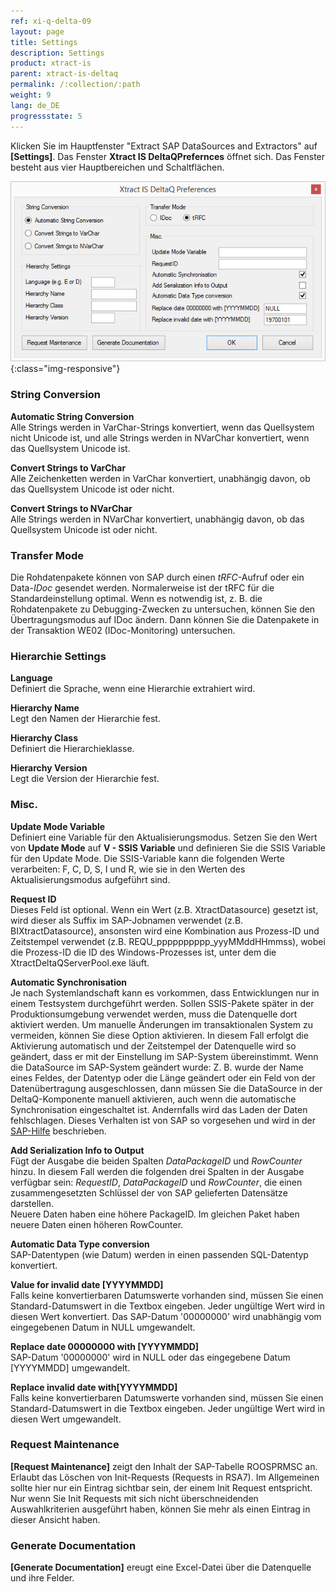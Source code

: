 ```yaml
---
ref: xi-q-delta-09
layout: page
title: Settings
description: Settings
product: xtract-is
parent: xtract-is-deltaq
permalink: /:collection/:path
weight: 9
lang: de_DE
progressstate: 5
---
```

Klicken Sie im Hauptfenster "Extract SAP DataSources and Extractors" auf **[Settings]**.
Das Fenster **Xtract IS DeltaQPrefernces** öffnet sich. Das Fenster besteht aus vier Hauptbereichen und Schaltflächen.

![XIS_DeltaQ_Settings](/img/content/XIS_DeltaQ_Settings.png){:class="img-responsive"}

### String Conversion

**Automatic String Conversion**<br>
Alle Strings werden in VarChar-Strings konvertiert, wenn das Quellsystem nicht Unicode ist, und alle Strings werden in NVarChar konvertiert, wenn das Quellsystem Unicode ist.

**Convert Strings to VarChar**<br>
Alle Zeichenketten werden in VarChar konvertiert, unabhängig davon, ob das Quellsystem Unicode ist oder nicht.

**Convert Strings to NVarChar**<br>
Alle Strings werden in NVarChar konvertiert, unabhängig davon, ob das Quellsystem Unicode ist oder nicht.

### Transfer Mode

Die Rohdatenpakete können von SAP durch einen *tRFC*-Aufruf oder ein Data-*IDoc* gesendet werden. Normalerweise ist der tRFC für die Standardeinstellung optimal. 
Wenn es notwendig ist, z. B. die Rohdatenpakete zu Debugging-Zwecken zu untersuchen, können Sie den Übertragungsmodus auf IDoc ändern. Dann können Sie die Datenpakete in der Transaktion WE02 (IDoc-Monitoring) untersuchen.

### Hierarchie Settings

**Language**<br>
Definiert die Sprache, wenn eine Hierarchie extrahiert wird.

**Hierarchy Name**<br>
Legt den Namen der Hierarchie fest.

**Hierarchy Class**<br>
Definiert die Hierarchieklasse.

**Hierarchy Version**<br>
Legt die Version der Hierarchie fest.

### Misc. 

**Update Mode Variable**<br>
Definiert eine Variable für den Aktualisierungsmodus.
Setzen Sie den Wert von **Update Mode** auf **V - SSIS Variable** und definieren Sie die SSIS Variable für den Update Mode. Die SSIS-Variable kann die folgenden Werte verarbeiten: F, C, D, S, I und R, wie sie in den Werten des Aktualisierungsmodus aufgeführt sind.

**Request ID**<br>
Dieses Feld ist optional. 
Wenn ein Wert (z.B. XtractDatasource) gesetzt ist, wird dieser als Suffix im SAP-Jobnamen verwendet (z.B. BIXtractDatasource), ansonsten wird eine Kombination aus Prozess-ID und Zeitstempel verwendet (z.B. REQU_pppppppppp_yyyMMddHHmmss), wobei die Prozess-ID die ID des Windows-Prozesses ist, unter dem die XtractDeltaQServerPool.exe läuft.

**Automatic Synchronisation**<br>
Je nach Systemlandschaft kann es vorkommen, dass Entwicklungen nur in einem Testsystem durchgeführt werden. Sollen SSIS-Pakete später in der Produktionsumgebung verwendet werden, muss die Datenquelle dort aktiviert werden. Um manuelle Änderungen im transaktionalen System zu vermeiden, können Sie diese Option aktivieren. In diesem Fall erfolgt die Aktivierung automatisch und der Zeitstempel der Datenquelle wird so geändert, dass er mit der Einstellung im SAP-System übereinstimmt. 
Wenn die DataSource im SAP-System geändert wurde: Z. B. wurde der Name eines Feldes, der Datentyp oder die Länge geändert oder ein Feld von der Datenübertragung ausgeschlossen, dann müssen Sie die DataSource in der DeltaQ-Komponente manuell aktivieren, auch wenn die automatische Synchronisation eingeschaltet ist. Andernfalls wird das Laden der Daten fehlschlagen. Dieses Verhalten ist von SAP so vorgesehen und wird in der [SAP-Hilfe](https://help.sap.com/viewer/ccc9cdbdc6cd4eceaf1e5485b1bf8f4b/7.4.19/en-US/4a12eaff76df1b42e10000000a42189c.html) beschrieben.

**Add Serialization Info to Output**<br>
Fügt der Ausgabe die beiden Spalten *DataPackageID* und *RowCounter* hinzu. In diesem Fall werden die folgenden drei Spalten in der Ausgabe verfügbar sein: *RequestID*, *DataPackageID* und *RowCounter*, die einen zusammengesetzten Schlüssel der von SAP gelieferten Datensätze darstellen.  
Neuere Daten haben eine höhere PackageID. Im gleichen Paket haben neuere Daten einen höheren RowCounter. 

**Automatic Data Type conversion**<br>
SAP-Datentypen (wie Datum) werden in einen passenden SQL-Datentyp konvertiert.  

**Value for invalid date [YYYYMMDD]**<br>
Falls keine konvertierbaren Datumswerte vorhanden sind, müssen Sie einen Standard-Datumswert in die Textbox eingeben. Jeder ungültige Wert wird in diesen Wert konvertiert. Das SAP-Datum '00000000' wird unabhängig vom eingegebenen Datum in NULL umgewandelt.

**Replace date 00000000 with [YYYYMMDD]**<br>
SAP-Datum '00000000' wird in NULL oder das eingegebene Datum [YYYYMMDD] umgewandelt. 

**Replace invalid date  with[YYYYMMDD]**<br>
Falls keine konvertierbaren Datumswerte vorhanden sind, müssen Sie einen Standard-Datumswert in die Textbox eingeben. Jeder ungültige Wert wird in diesen Wert umgewandelt.<br>

### Request Maintenance
**[Request Maintenance]** zeigt den Inhalt der SAP-Tabelle ROOSPRMSC an.
Erlaubt das Löschen von Init-Requests (Requests in RSA7).
Im Allgemeinen sollte hier nur ein Eintrag sichtbar sein, der einem Init Request entspricht.
Nur wenn Sie Init Requests mit sich nicht überschneidenden Auswahlkriterien ausgeführt haben, können Sie mehr als einen Eintrag in dieser Ansicht haben.

### Generate Documentation
**[Generate Documentation]** ereugt eine Excel-Datei über die Datenquelle und ihre Felder.
